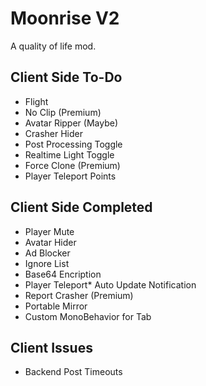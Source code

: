 # Moonrise V2
A quality of life mod.

## Client Side To-Do
* Flight
* No Clip (Premium)
* Avatar Ripper (Maybe)
* Crasher Hider
* Post Processing Toggle
* Realtime Light Toggle
* Force Clone (Premium)
* Player Teleport Points

## Client Side Completed
* Player Mute
* Avatar Hider
* Ad Blocker
* Ignore List
* Base64 Encription
* Player Teleport* Auto Update Notification
* Report Crasher (Premium)
* Portable Mirror
* Custom MonoBehavior for Tab

## Client Issues
* Backend Post Timeouts